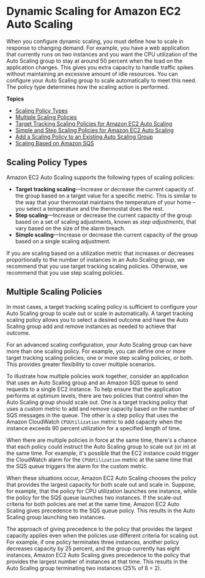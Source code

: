 # Dynamic Scaling for Amazon EC2 Auto Scaling<a name="as-scale-based-on-demand"></a>

When you configure dynamic scaling, you must define how to scale in response to changing demand\. For example, you have a web application that currently runs on two instances and you want the CPU utilization of the Auto Scaling group to stay at around 50 percent when the load on the application changes\. This gives you extra capacity to handle traffic spikes without maintaining an excessive amount of idle resources\. You can configure your Auto Scaling group to scale automatically to meet this need\. The policy type determines how the scaling action is performed\. 

**Topics**
+ [Scaling Policy Types](#as-scaling-types)
+ [Multiple Scaling Policies](#multiple-scaling-policy-resolution)
+ [Target Tracking Scaling Policies for Amazon EC2 Auto Scaling](as-scaling-target-tracking.md)
+ [Simple and Step Scaling Policies for Amazon EC2 Auto Scaling](as-scaling-simple-step.md)
+ [Add a Scaling Policy to an Existing Auto Scaling Group](policy-updating-console.md)
+ [Scaling Based on Amazon SQS](as-using-sqs-queue.md)

## Scaling Policy Types<a name="as-scaling-types"></a>

Amazon EC2 Auto Scaling supports the following types of scaling policies:
+ **Target tracking scaling**—Increase or decrease the current capacity of the group based on a target value for a specific metric\. This is similar to the way that your thermostat maintains the temperature of your home – you select a temperature and the thermostat does the rest\.
+ **Step scaling**—Increase or decrease the current capacity of the group based on a set of scaling adjustments, known as *step adjustments*, that vary based on the size of the alarm breach\.
+ **Simple scaling**—Increase or decrease the current capacity of the group based on a single scaling adjustment\.

If you are scaling based on a utilization metric that increases or decreases proportionally to the number of instances in an Auto Scaling group, we recommend that you use target tracking scaling policies\. Otherwise, we recommend that you use step scaling policies\. 

## Multiple Scaling Policies<a name="multiple-scaling-policy-resolution"></a>

In most cases, a target tracking scaling policy is sufficient to configure your Auto Scaling group to scale out or scale in automatically\. A target tracking scaling policy allows you to select a desired outcome and have the Auto Scaling group add and remove instances as needed to achieve that outcome\. 

For an advanced scaling configuration, your Auto Scaling group can have more than one scaling policy\. For example, you can define one or more target tracking scaling policies, one or more step scaling policies, or both\. This provides greater flexibility to cover multiple scenarios\. 

To illustrate how multiple policies work together, consider an application that uses an Auto Scaling group and an Amazon SQS queue to send requests to a single EC2 instance\. To help ensure that the application performs at optimum levels, there are two policies that control when the Auto Scaling group should scale out\. One is a target tracking policy that uses a custom metric to add and remove capacity based on the number of SQS messages in the queue\. The other is a step policy that uses the Amazon CloudWatch `CPUUtilization` metric to add capacity when the instance exceeds 90 percent utilization for a specified length of time\. 

When there are multiple policies in force at the same time, there's a chance that each policy could instruct the Auto Scaling group to scale out \(or in\) at the same time\. For example, it's possible that the EC2 instance could trigger the CloudWatch alarm for the `CPUUtilization` metric at the same time that the SQS queue triggers the alarm for the custom metric\. 

When these situations occur, Amazon EC2 Auto Scaling chooses the policy that provides the largest capacity for both scale out and scale in\. Suppose, for example, that the policy for CPU utilization launches one instance, while the policy for the SQS queue launches two instances\. If the scale\-out criteria for both policies are met at the same time, Amazon EC2 Auto Scaling gives precedence to the SQS queue policy\. This results in the Auto Scaling group launching two instances\. 

The approach of giving precedence to the policy that provides the largest capacity applies even when the policies use different criteria for scaling out\. For example, if one policy terminates three instances, another policy decreases capacity by 25 percent, and the group currently has eight instances, Amazon EC2 Auto Scaling gives precedence to the policy that provides the largest number of instances at that time\. This results in the Auto Scaling group terminating two instances \(25% of 8 = 2\)\.
